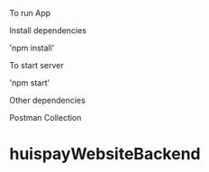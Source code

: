 To run App

Install dependencies

'npm install'

To start server

'npm start'


Other dependencies


Postman Collection




# huispayWebsiteBackend